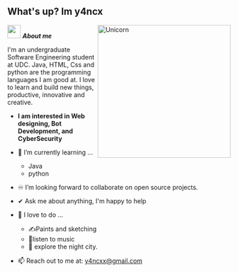 ## What's up? Im y4ncx

<img align="right" width=300px alt="Unicorn" src="https://i.pinimg.com/736x/28/d5/c2/28d5c2e4000620cde0c63d790f03c362.jpg" />

<img src="https://media.tenor.com/jeYb8iK3YfsAAAAj/skull-skullgif.gif" width="30px">&nbsp;***About me***

I'm an undergraduate Software Engineering student at UDC. Java, HTML, Css and python are the programming languages I am good at. I love to learn and build new things, productive, innovative and creative.
* **I am interested in Web designing, Bot Development, and CyberSecurity**
- 💫 I’m currently learning ...
  - Java
  - python
- ♾️ I’m looking forward to collaborate on open source projects.
- ✔ Ask me about anything, I'm happy to help<br>
- 💫 I love to do ...
  - ✍️Paints and sketching
  - 🎵listen to music
  - 🌃 explore the night city.
  
- 📫 Reach out to me at: <a href="y4ncxx@gmail.com">y4ncxx@gmail.com</a>

<!--
**y4ncx/y4ncx** is a ✨ _special_ ✨ repository because its `README.md` (this file) appears on your GitHub profile.

Here are some ideas to get you started:

- 🔭 I’m currently working on ...
- 🌱 I’m currently learning ...
- 👯 I’m looking to collaborate on ...
- 🤔 I’m looking for help with ...
- 💬 Ask me about ...
- 📫 How to reach me: ...
- 😄 Pronouns: ...
- ⚡ Fun fact: ...
-->
